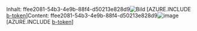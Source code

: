 <span data-ttu-id="19498-101">Inhalt: ffee2081-54b3-4e9b-88f4-d50213e828d9![Bild](7eeb9fed-f76f-4584-9e20-6580504fb132.png)
[AZURE.INCLUDE [b-token](a1fc4d45-9502-4739-879e-ff9e62ccc463.md)]</span><span class="sxs-lookup"><span data-stu-id="19498-101">Content: ffee2081-54b3-4e9b-88f4-d50213e828d9![image](7eeb9fed-f76f-4584-9e20-6580504fb132.png)
[AZURE.INCLUDE [b-token](a1fc4d45-9502-4739-879e-ff9e62ccc463.md)]</span></span>
